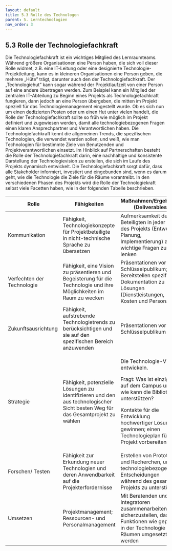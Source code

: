 ```yaml
---
layout: default
title: 5.3 Rolle des Technologen
parent: 5. Lerntechnologien
nav_order: 3
---
```


## 5.3 Rolle der Technologiefachkraft

Die Technologiefachkraft ist ein wichtiges Mitglied des Lernraumteams. Während
größere Organisationen eine Person haben, die sich voll dieser Rolle
widmet, z.B. eine IT-Leitung oder eine designierte
Technologie-Projektleitung, kann es in kleineren Organisationen eine
Person geben, die mehrere „Hüte” trägt, darunter auch den der
Technologiefachkraft. Der „Technologiehut” kann sogar während der Projektlaufzeit
von einer Person auf eine andere übertragen werden. Zum Beispiel kann
ein Mitglied der zentralen IT-Abteilung zu Beginn eines Projekts als
Technologiefachkraft fungieren, dann jedoch an eine Person übergeben, die mitten
im Projekt speziell für das Technologiemanagement eingestellt wurde. Ob
es sich nun um einen dedizierten Posten oder um einen Hut unter vielen
handelt, die Rolle der Technologiefachkraft sollte so früh wie möglich im Projekt
definiert und zugewiesen werden, damit alle technologiebezogenen Fragen
einen klaren Ansprechpartner und Verantwortlichen haben. Die Technologiefachkraft
kennt die allgemeinen Trends, die spezifischen Technologien, die
verwendet werden sollen, und weiß, wie man Technologien für bestimmte
Ziele von Benutzenden und Projektverantwortlichen einsetzt. Im Hinblick
auf Partnerschaften besteht die Rolle der Technologiefachkraft darin, eine
nachhaltige und konsistente Darstellung der Technologievision zu
erstellen, die sich im Laufe des Projekts dynamisch entwickelt. Die
Technologiefachkraft sorgt dafür, dass alle Stakeholder informiert, investiert und
eingebunden sind, wenn es darum geht, wie die Technologie die Ziele für
die Räume vorantreibt. In den verschiedenen Phasen des Projekts wird die
Rolle der Technologiekraft selbst viele Facetten haben, wie in der folgenden
Tabelle beschrieben.

<table>
<colgroup>
<col style="width: 15%" />
<col style="width: 34%" />
<col style="width: 49%" />
</colgroup>
<thead>
<tr class="header">
<th> <strong>Rolle</strong></th>
<th><strong>Fähigkeiten</strong></th>
<th><strong>Maßnahmen/Ergebnisse (Deliverables)</strong></th>
</tr>
</thead>
<tbody>
<tr class="odd">
<td>Kommunikation</td>
<td>Fähigkeit, Technologiekonzepte für Projektbeteiligte in nicht-technische Sprache zu übersetzen</td>
<td>Aufmerksamkeit der Beteiligten in jeder Phase des Projekts (Entwurf, Planung, Implementierung) auf die wichtige Fragen zu lenken</td>
</tr>
<tr class="even">
<td>Verfechten der Technologie</td>
<td>Fähigkeit, eine Vision zu präsentieren und Begeisterung für die Technologie und ihre Möglichkeiten im Raum zu wecken</td>
<td>Präsentationen vor Schlüsselpublikum; Bereitstellen spezifischer Dokumentation zu Lösungen (Dienstleistungen, Kosten und Personal)</td>
</tr>
<tr class="odd">
<td>Zukunftsausrichtung</td>
<td>Fähigkeit, aufstrebende Technologietrends zu berücksichtigen und sie auf den spezifischen Bereich anzuwenden</td>
<td>Präsentationen vor Schlüsselpublikum</td>
</tr>
<tr class="even">
<td>Strategie</td>
<td>Fähigkeit, potenzielle Lösungen zu identifizieren und den aus technologischer Sicht besten Weg für das Gesamtprojekt zu wählen</td>
<td><p>Die Technologie-Vision entwickeln.</p>
<p>Fragt: Was ist einzigartig auf dem Campus und wie kann die Bibliothek unterstützen?</p>
<p>Kontakte für die Entwicklung hochwertiger Lösungen gewinnen; einen Technologieplan für das Projekt vorbereiten</p></td>
</tr>
<tr class="odd">
<td>Forschen/ Testen</td>
<td>Fähigkeit zur Erkundung neuer Technologien und deren Anwendbarkeit auf die Projekterfordernisse</td>
<td>Erstellen von Prototypen und Recherchen, um technologiebezogene Entscheidungen während des gesamten Projekts zu unterstützen</td>
</tr>
<tr class="even">
<td>Umsetzen</td>
<td>Projektmanagement; Ressourcen- und Personalmanagement</td>
<td>Mit Beratenden und Integratoren zusammenarbeiten, um sicherzustellen, dass die Funktionen wie geplant in der Technologie in den Räumen umgesetzt werden</td>
</tr>
</tbody>
</table>

 
